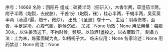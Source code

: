 序号：14669
名称：回阳丹
组成：硫黄半两（细研入），木香半两，荜澄茄半两，附子半两（炮裂，去皮脐），干姜1分（炮裂，锉），桂心半两，干蝎半两，吴茱萸半两（汤浸7遍，焙干，微炒）。
出处：《圣惠》卷十一。
主治：阴毒伤寒，面青，手足逆冷，心腹气胀，脉候沉细。
加减：None
功效：None
用法用量：每服30丸，以生姜汤送下，不拘时候，频服。以热酒1盏投之，以衣覆取汗。
制备方法：上为末，炼蜜面糊为丸，如梧桐子大。
临床应用：None
各家论述：None
用药禁忌：None
附注：None
